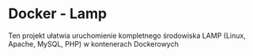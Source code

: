# Docker - Lamp

Ten projekt ułatwia uruchomienie kompletnego środowiska LAMP (Linux, Apache, MySQL, PHP) w kontenerach Dockerowych
